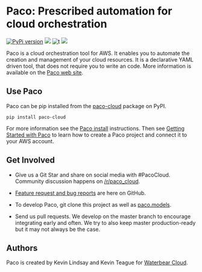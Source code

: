 # Paco: Prescribed automation for cloud orchestration

 [![PyPi version](https://img.shields.io/pypi/v/paco-cloud.svg)](https://pypi.python.org/pypi/paco-cloud/) [![](https://img.shields.io/badge/python-3.6+-blue.svg)](https://www.python.org/downloads/) ![t](https://img.shields.io/badge/status-stable-green.svg) [![](https://img.shields.io/github/license/waterbear-cloud/paco.svg)](https://github.com/waterbear-cloud/paco/blob/master/LICENSE.md)


Paco is a cloud orchestration tool for AWS. It enables you to automate the creation and management of your cloud resources. It is a declarative YAML driven tool, that does not require you to write an code. More information is available on the [Paco web site](https://paco.waterbear.cloud).

## Use Paco

Paco can be pip installed from the [paco-cloud](https://pypi.org/project/paco-cloud) package on PyPI.

    pip install paco-cloud

For more information see the [Paco install](http://paco.waterbear.cloud/en/latest/install.html) instructions.
Then see [Getting Started with Paco](http://paco.waterbear.cloud/en/latest/started.html) to learn how to
create a Paco project and connect it to your AWS account.


## Get Involved

 - Give us a Git Star and share on social media with #PacoCloud. Community discussion happens on
   [/r/paco_cloud](https://www.reddit.com/r/paco_cloud/).

 - [Feature request and bug reports](https://github.com/waterbear-cloud/paco/issues) are here on GitHub.

 - To develop Paco, git clone this project as well as [paco.models](https://github.com/waterbear-cloud/paco.models).

 - Send us pull requests. We develop on the master branch to encourage integrating early and often.
   We try to also keep master production-ready but it may not always be the case.

## Authors

Paco is created by Kevin Lindsay and Kevin Teague for [Waterbear Cloud](https://waterbear.cloud).
